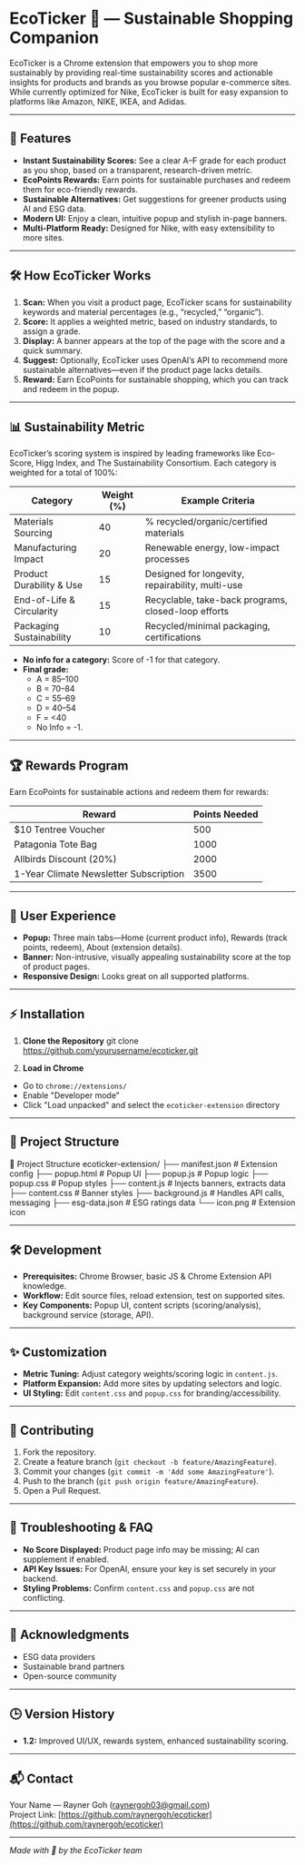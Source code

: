 # EcoTicker 🌱 — Sustainable Shopping Companion

EcoTicker is a Chrome extension that empowers you to shop more sustainably by providing real-time sustainability scores and actionable insights for products and brands as you browse popular e-commerce sites. While currently optimized for Nike, EcoTicker is built for easy expansion to platforms like Amazon, NIKE, IKEA, and Adidas.

---

## 🚀 Features

- **Instant Sustainability Scores:** See a clear A–F grade for each product as you shop, based on a transparent, research-driven metric.
- **EcoPoints Rewards:** Earn points for sustainable purchases and redeem them for eco-friendly rewards.
- **Sustainable Alternatives:** Get suggestions for greener products using AI and ESG data.
- **Modern UI:** Enjoy a clean, intuitive popup and stylish in-page banners.
- **Multi-Platform Ready:** Designed for Nike, with easy extensibility to more sites.

---

## 🛠️ How EcoTicker Works

1. **Scan:** When you visit a product page, EcoTicker scans for sustainability keywords and material percentages (e.g., “recycled,” “organic”).
2. **Score:** It applies a weighted metric, based on industry standards, to assign a grade.
3. **Display:** A banner appears at the top of the page with the score and a quick summary.
4. **Suggest:** Optionally, EcoTicker uses OpenAI’s API to recommend more sustainable alternatives—even if the product page lacks details.
5. **Reward:** Earn EcoPoints for sustainable shopping, which you can track and redeem in the popup.

---

## 📊 Sustainability Metric

EcoTicker’s scoring system is inspired by leading frameworks like Eco-Score, Higg Index, and The Sustainability Consortium. Each category is weighted for a total of 100%:

| Category                  | Weight (%) | Example Criteria                                  |
|---------------------------|------------|---------------------------------------------------|
| Materials Sourcing        | 40         | % recycled/organic/certified materials            |
| Manufacturing Impact      | 20         | Renewable energy, low-impact processes            |
| Product Durability & Use  | 15         | Designed for longevity, repairability, multi-use  |
| End-of-Life & Circularity | 15         | Recyclable, take-back programs, closed-loop efforts|
| Packaging Sustainability  | 10         | Recycled/minimal packaging, certifications        |

- **No info for a category:** Score of -1 for that category.
- **Final grade:**  
  - A = 85–100  
  - B = 70–84  
  - C = 55–69  
  - D = 40–54  
  - F = <40  
  - No Info = -1.

---

## 🏆 Rewards Program

Earn EcoPoints for sustainable actions and redeem them for rewards:

| Reward                                   | Points Needed |
|-------------------------------------------|--------------|
| $10 Tentree Voucher                      | 500          |
| Patagonia Tote Bag                       | 1000         |
| Allbirds Discount (20%)                  | 2000         |
| 1-Year Climate Newsletter Subscription   | 3500         |

---

## 🎨 User Experience

- **Popup:** Three main tabs—Home (current product info), Rewards (track points, redeem), About (extension details).
- **Banner:** Non-intrusive, visually appealing sustainability score at the top of product pages.
- **Responsive Design:** Looks great on all supported platforms.

---

## ⚡ Installation

1. **Clone the Repository**
git clone https://github.com/yourusername/ecoticker.git


2. **Load in Chrome**
- Go to `chrome://extensions/`
- Enable "Developer mode"
- Click "Load unpacked" and select the `ecoticker-extension` directory

---

## 📁 Project Structure

📁 Project Structure
ecoticker-extension/ ├── manifest.json # Extension config ├── popup.html # Popup UI ├── popup.js # Popup logic ├── popup.css # Popup styles ├── content.js # Injects banners, extracts data ├── content.css # Banner styles ├── background.js # Handles API calls, messaging ├── esg-data.json # ESG ratings data └── icon.png # Extension icon


---

## 🛠️ Development

- **Prerequisites:** Chrome Browser, basic JS & Chrome Extension API knowledge.
- **Workflow:** Edit source files, reload extension, test on supported sites.
- **Key Components:** Popup UI, content scripts (scoring/analysis), background service (storage, API).

---

## ✨ Customization

- **Metric Tuning:** Adjust category weights/scoring logic in `content.js`.
- **Platform Expansion:** Add more sites by updating selectors and logic.
- **UI Styling:** Edit `content.css` and `popup.css` for branding/accessibility.

---

## 🤝 Contributing

1. Fork the repository.
2. Create a feature branch (`git checkout -b feature/AmazingFeature`).
3. Commit your changes (`git commit -m 'Add some AmazingFeature'`).
4. Push to the branch (`git push origin feature/AmazingFeature`).
5. Open a Pull Request.

---

## 🧩 Troubleshooting & FAQ

- **No Score Displayed:** Product page info may be missing; AI can supplement if enabled.
- **API Key Issues:** For OpenAI, ensure your key is set securely in your backend.
- **Styling Problems:** Confirm `content.css` and `popup.css` are not conflicting.

---


## 🙏 Acknowledgments

- ESG data providers
- Sustainable brand partners
- Open-source community

---

## 🕒 Version History

- **1.2:** Improved UI/UX, rewards system, enhanced sustainability scoring.

---

## 📬 Contact

Your Name — Rayner Goh (raynergoh03@gmail.com)  
Project Link: [https://github.com/raynergoh/ecoticker](https://github.com/raynergoh/ecoticker)

---

*Made with 💚 by the EcoTicker team*

